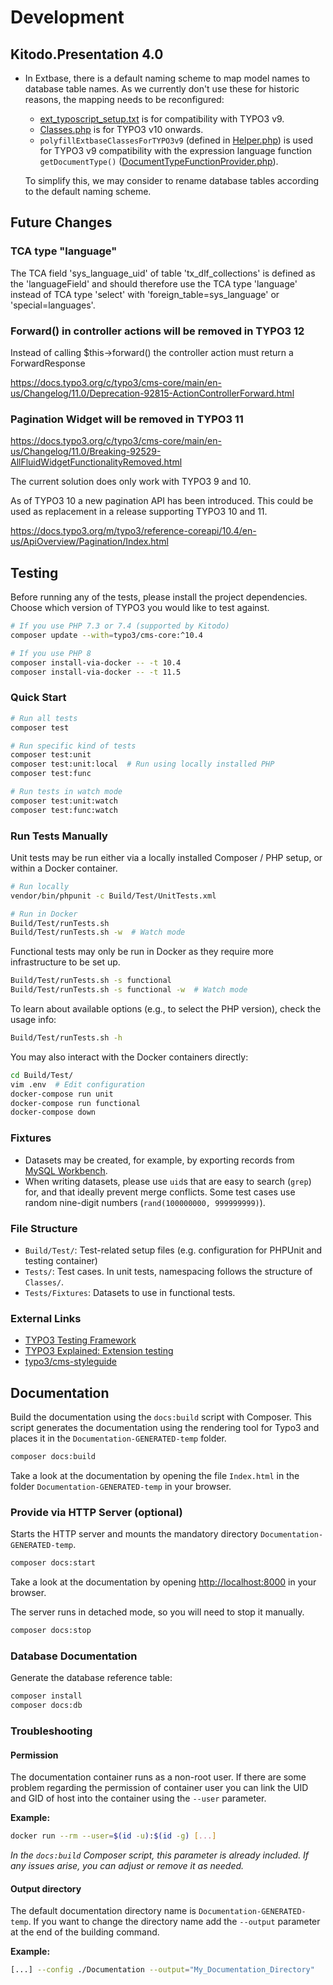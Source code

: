 # Development

## Kitodo.Presentation 4.0

- In Extbase, there is a default naming scheme to map model names to database
  table names. As we currently don't use these for historic reasons, the mapping
  needs to be reconfigured:

  - [ext_typoscript_setup.txt](ext_typoscript_setup.txt) is for compatibility
    with TYPO3 v9.
  - [Classes.php](Configuration/Extbase/Persistence/Classes.php) is for TYPO3
    v10 onwards.
  - `polyfillExtbaseClassesForTYPO3v9` (defined in [Helper.php](Classes/Common/Helper.php))
    is used for TYPO3 v9 compatibility with the expression language function
    `getDocumentType()` ([DocumentTypeFunctionProvider.php](Classes/ExpressionLanguage/DocumentTypeFunctionProvider.php)).

  To simplify this, we may consider to rename database tables according to the
  default naming scheme.


## Future Changes

### TCA type "language"
The TCA field 'sys_language_uid' of table 'tx_dlf_collections' is defined as the 'languageField' and should therefore use the TCA type 'language' instead of TCA type 'select' with 'foreign_table=sys_language' or 'special=languages'.

### Forward() in controller actions will be removed in TYPO3 12

Instead of calling $this->forward() the controller action must return a ForwardResponse

https://docs.typo3.org/c/typo3/cms-core/main/en-us/Changelog/11.0/Deprecation-92815-ActionControllerForward.html

### Pagination Widget will be removed in TYPO3 11

https://docs.typo3.org/c/typo3/cms-core/main/en-us/Changelog/11.0/Breaking-92529-AllFluidWidgetFunctionalityRemoved.html

The current solution does only work with TYPO3 9 and 10.

As of TYPO3 10 a new pagination API has been introduced. This could be used as replacement in a release supporting TYPO3 10 and 11.

https://docs.typo3.org/m/typo3/reference-coreapi/10.4/en-us/ApiOverview/Pagination/Index.html

## Testing

Before running any of the tests, please install the project dependencies. Choose which version of TYPO3 you would like to test against.

```bash
# If you use PHP 7.3 or 7.4 (supported by Kitodo)
composer update --with=typo3/cms-core:^10.4

# If you use PHP 8
composer install-via-docker -- -t 10.4
composer install-via-docker -- -t 11.5
```

### Quick Start

```bash
# Run all tests
composer test

# Run specific kind of tests
composer test:unit
composer test:unit:local  # Run using locally installed PHP
composer test:func

# Run tests in watch mode
composer test:unit:watch
composer test:func:watch
```

### Run Tests Manually

Unit tests may be run either via a locally installed Composer / PHP setup, or within a Docker container.

```bash
# Run locally
vendor/bin/phpunit -c Build/Test/UnitTests.xml

# Run in Docker
Build/Test/runTests.sh
Build/Test/runTests.sh -w  # Watch mode
```

Functional tests may only be run in Docker as they require more infrastructure to be set up.

```bash
Build/Test/runTests.sh -s functional
Build/Test/runTests.sh -s functional -w  # Watch mode
```

To learn about available options (e.g., to select the PHP version), check the usage info:

```bash
Build/Test/runTests.sh -h
```

You may also interact with the Docker containers directly:

```bash
cd Build/Test/
vim .env  # Edit configuration
docker-compose run unit
docker-compose run functional
docker-compose down
```

### Fixtures

- Datasets may be created, for example, by exporting records from [MySQL Workbench](https://www.mysql.com/de/products/workbench/).
- When writing datasets, please use `uid`s that are easy to search (`grep`) for, and that ideally prevent merge conflicts.
  Some test cases use random nine-digit numbers (`rand(100000000, 999999999)`).

### File Structure

- `Build/Test/`: Test-related setup files (e.g. configuration for PHPUnit and testing container)
- `Tests/`: Test cases. In unit tests, namespacing follows the structure of `Classes/`.
- `Tests/Fixtures`: Datasets to use in functional tests.

### External Links

- [TYPO3 Testing Framework](https://github.com/TYPO3/testing-framework)
- [TYPO3 Explained: Extension testing](https://docs.typo3.org/m/typo3/reference-coreapi/9.5/en-us/Testing/ExtensionTesting.html)
- [typo3/cms-styleguide](https://github.com/TYPO3/styleguide)

## Documentation

Build the documentation using the `docs:build` script with Composer. This
script generates the documentation using the rendering tool for Typo3 and
places it in the `Documentation-GENERATED-temp` folder.

```bash
composer docs:build
```

Take a look at the documentation by opening the file `Index.html` in the folder
`Documentation-GENERATED-temp` in your browser.

### Provide via HTTP Server (optional)

Starts the HTTP server and mounts the mandatory directory `Documentation-GENERATED-temp`.

```bash
composer docs:start
```

Take a look at the documentation by opening <http://localhost:8000>
in your browser.

The server runs in detached mode, so you will need to stop it manually.

```bash
composer docs:stop
```

### Database Documentation

Generate the database reference table:

```bash
composer install
composer docs:db
```

### Troubleshooting

#### Permission

The documentation container runs as a non-root user. If there are some problem regarding
the permission of container user you can link the UID and GID of host into the container
using the `--user` parameter.

**Example:**

```bash
docker run --rm --user=$(id -u):$(id -g) [...]
```

_In the `docs:build` Composer script, this parameter is already included.
If any issues arise, you can adjust or remove it as needed._

#### Output directory

The default documentation directory name is `Documentation-GENERATED-temp`.
If you want to change the directory name add the `--output` parameter at the
end of the building command.

**Example:**

```bash
[...] --config ./Documentation --output="My_Documentation_Directory"
```
